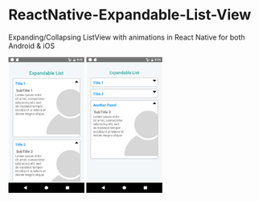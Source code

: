 # ReactNative-Expandable-List-View
Expanding/Collapsing ListView with animations in React Native for both Android &amp; iOS


<img src="Art/expand.png" width="30%"> 
<img src="Art/collapse.png" width="30%"> 

